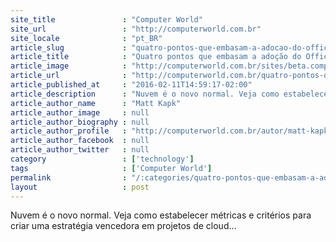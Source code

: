```yaml
---
site_title               : "Computer World"
site_url                 : "http://computerworld.com.br"
site_locale              : "pt_BR"
article_slug             : "quatro-pontos-que-embasam-a-adocao-do-office-365-ou-google-for-work"
article_title            : "Quatro pontos que embasam a adoção do Office 365 ou Google for Work"
article_image            : "http://computerworld.com.br/sites/beta.computerworld.com.br/files/news_articles/nuvem_vista_de_baixo.jpg"
article_url              : "http://computerworld.com.br/quatro-pontos-que-embasam-adocao-do-office-365-ou-google-work"
article_published_at     : "2016-02-11T14:59:17-02:00"
article_description      : "Nuvem é o novo normal. Veja como estabelecer métricas e critérios para criar uma estratégia vencedora em projetos de cloud..."
article_author_name      : "Matt Kapk"
article_author_image     : null
article_author_biography : null
article_author_profile   : "http://computerworld.com.br/autor/matt-kapko"
article_author_facebook  : null
article_author_twitter   : null
category                 : ['technology']
tags                     : ['Computer World']
permalink                : "/:categories/quatro-pontos-que-embasam-a-adocao-do-office-365-ou-google-for-work/"
layout                   : post
---
```


Nuvem é o novo normal. Veja como estabelecer métricas e critérios para criar uma estratégia vencedora em projetos de cloud...
